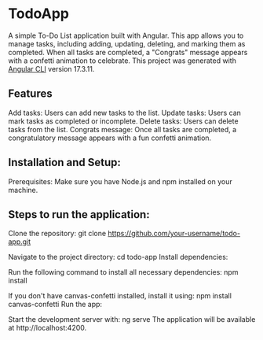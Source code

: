 # TodoApp

A simple To-Do List application built with Angular. This app allows you to manage tasks, including adding, updating, deleting, and marking them as completed. When all tasks are completed, a "Congrats" message appears with a confetti animation to celebrate.
This project was generated with [Angular CLI](https://github.com/angular/angular-cli) version 17.3.11.

## Features
Add tasks: Users can add new tasks to the list.
Update tasks: Users can mark tasks as completed or incomplete.
Delete tasks: Users can delete tasks from the list.
Congrats message: Once all tasks are completed, a congratulatory message appears with a fun confetti animation.

## Installation and Setup:
Prerequisites:
Make sure you have Node.js and npm installed on your machine.

## Steps to run the application:

Clone the repository:
git clone https://github.com/your-username/todo-app.git

Navigate to the project directory:
cd todo-app
Install dependencies:

Run the following command to install all necessary dependencies:
npm install

If you don't have canvas-confetti installed, install it using:
npm install canvas-confetti
Run the app:

Start the development server with:
ng serve
The application will be available at http://localhost:4200.
